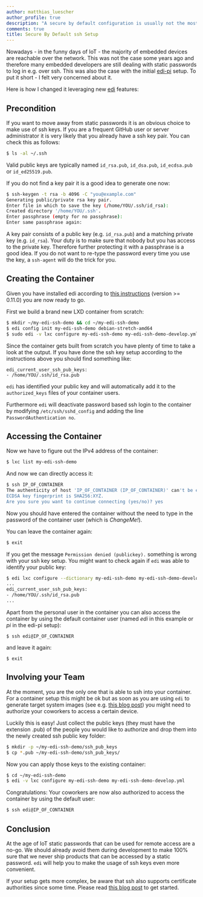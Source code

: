 ```yaml
---
author: matthias_luescher
author_profile: true
description: "A secure by default configuration is usually not the most user friendly setup. In this blog post I will show how edi does setup ssh with above average security settings and still remains user friendly."
comments: true
title: Secure By Default ssh Setup
---
```


Nowadays - in the funny days of IoT - the majority of embedded devices are reachable
over the network. This was not the case some years ago and therefore many embedded
developers are still dealing with static passwords to log in e.g. over ssh. This
was also the case with the initial [edi-pi](https://github.com/lueschem/edi-pi)
setup. To put it short - I felt very concerned about it.

Here is how I changed it leveraging new [edi](https://www.get-edi.io) features:

## Precondition

If you want to move away from static passwords it is an obvious choice to make use of
ssh keys. If you are a frequent GitHub user or server administrator it is very
likely that you already have a ssh key pair. You can check this as follows:


``` bash
$ ls -al ~/.ssh
```

Valid public keys are typically named `id_rsa.pub`, `id_dsa.pub`, `id_ecdsa.pub`
or `id_ed25519.pub`.

If you do not find a key pair it is a good idea to generate one now: 

``` bash
$ ssh-keygen -t rsa -b 4096 -C "you@example.com"
Generating public/private rsa key pair.
Enter file in which to save the key (/home/YOU/.ssh/id_rsa):
Created directory '/home/YOU/.ssh'.
Enter passphrase (empty for no passphrase):
Enter same passphrase again:
```

A key pair consists of a public key (e.g. `id_rsa.pub`) and a matching private key
(e.g. `id_rsa`). Your duty is to make sure that nobody but you has access to the
private key. Therefore further protecting it with a passphrase is a good idea.
If you do not want to re-type the password every time you use the key, a `ssh-agent`
will do the trick for you.

## Creating the Container

Given you have installed edi according to
[this instructions](https://docs.get-edi.io/en/latest/getting_started.html)
(version >= 0.11.0) you are now ready to go.

First we build a brand new LXD container from scratch:

``` bash
$ mkdir ~/my-edi-ssh-demo && cd ~/my-edi-ssh-demo
$ edi config init my-edi-ssh-demo debian-stretch-amd64
$ sudo edi -v lxc configure my-edi-ssh-demo my-edi-ssh-demo-develop.yml
```

Since the container gets built from scratch you have plenty of time to take a
look at the output. If you have done the ssh key setup according to the instructions
above you should find something like:

```
edi_current_user_ssh_pub_keys:
- /home/YOU/.ssh/id_rsa.pub
```

`edi` has identified your public key and will automatically add it to the
`authorized_keys` files of your container users.

Furthermore `edi` will deactivate password based ssh login to the container by
modifying `/etc/ssh/sshd_config` and adding the line `PasswordAuthentication no`.

## Accessing the Container

Now we have to figure out the IPv4 address of the container:

``` bash
$ lxc list my-edi-ssh-demo
```

And now we can directly access it:

``` bash
$ ssh IP_OF_CONTAINER
The authenticity of host 'IP_OF_CONTAINER (IP_OF_CONTAINER)' can't be established.
ECDSA key fingerprint is SHA256:XYZ.
Are you sure you want to continue connecting (yes/no)? yes
```

Now you should have entered the container without the need to type in the password
of the container user (which is _ChangeMe!_).

You can leave the container again:

``` bash
$ exit
```

If you get the message `Permission denied (publickey).` something is wrong with
your ssh key setup. You might want to check again if `edi` was able to identify
your public key:

``` bash
$ edi lxc configure --dictionary my-edi-ssh-demo my-edi-ssh-demo-develop.yml 
...
edi_current_user_ssh_pub_keys:
- /home/YOU/.ssh/id_rsa.pub
...
```

Apart from the personal user in the container you can also access the container
by using the default container user (named _edi_ in this example or _pi_ in the
edi-pi setup):

```
$ ssh edi@IP_OF_CONTAINER
```

and leave it again:

```
$ exit
```

## Involving your Team

At the moment, you are the only one that is able to ssh into your container. For
a container setup this might be ok but as soon as you are using `edi` to generate
target system images (see e.g.
[this blog post](/A-new-Approach-to-Operating-System-Image-Generation/)) you might
need to authorize your coworkers to access a certain device.

Luckily this is easy! Just collect the public keys (they must have the
extension .pub) of the people you would like to authorize and drop them into
the newly created ssh public key folder:

``` bash
$ mkdir -p ~/my-edi-ssh-demo/ssh_pub_keys
$ cp *.pub ~/my-edi-ssh-demo/ssh_pub_keys/
```

Now you can apply those keys to the existing container:

``` bash
$ cd ~/my-edi-ssh-demo
$ edi -v lxc configure my-edi-ssh-demo my-edi-ssh-demo-develop.yml
```

Congratulations: Your coworkers are now also authorized to access the container
by using the default user:

``` bash
$ ssh edi@IP_OF_CONTAINER
```

## Conclusion

At the age of IoT static passwords that can be used for remote access are a no-go.
We should already avoid them during development to make 100% sure that we never
ship products that can be accessed by a static password. `edi` will help you
to make the usage of ssh keys even more convenient.

If your setup gets more complex, be aware that ssh also supports certificate
authorities since some time. Please read
[this blog post](https://framkant.org/2016/10/setting-up-a-ssh-certificate-authority-ca/)
to get started.
